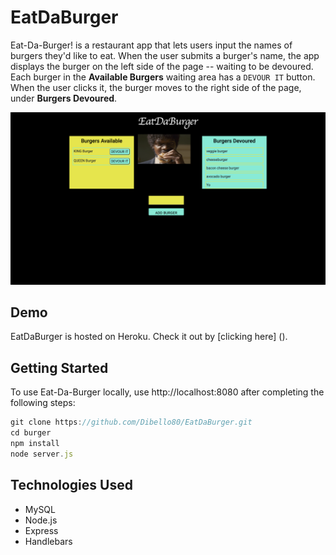 # EatDaBurger 

Eat-Da-Burger! is a restaurant app that lets users input the names of burgers they'd like to eat. When the user submits a burger's name, the app displays the burger on the left side of the page -- waiting to be devoured. Each burger in the **Available Burgers** waiting area has a `DEVOUR IT` button. When the user clicks it, the burger moves to the right side of the page, under **Burgers Devoured**.

![burger-app](public/assets/img/Pulpburgershoot.png)

## Demo

EatDaBurger is hosted on Heroku. Check it out by [clicking here]
().

## Getting Started

To use Eat-Da-Burger locally, use http://localhost:8080 after completing the following steps:

```js
git clone https://github.com/Dibello80/EatDaBurger.git
cd burger
npm install
node server.js
```

## Technologies Used

* MySQL
* Node.js
* Express
* Handlebars
